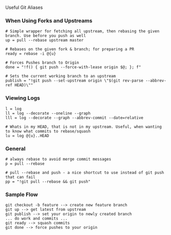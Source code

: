 Useful Git Aliases


### When Using Forks and Upstreams

    # Simple wrapper for fetching all upstream, then rebasing the given branch. Use before you push as well
    up = pull --rebase upstream master

    # Rebases on the given fork & branch; for preparing a PR
    ready = rebase -i @{u}

    # Forces Pushes branch to Origin
    done = "!f() { git push --force-with-lease origin $@; }; f"
    
    # Sets the current working branch to an upstream
    publish = "!git push --set-upstream origin \"$(git rev-parse --abbrev-ref HEAD)\""
    
### Viewing Logs

    l = log
    ll = log --decorate --oneline --graph
    lll = log --decorate --graph --abbrev-commit --date=relative
    
    # Whats in my HEAD, that is not in my upstream. Useful, when wanting to know what commits to rebase/squash
    lu = log @{u}..HEAD
    
### General
    # always rebase to avoid merge commit messages
    p = pull --rebase
    
    # pull --rebase and push - a nice shortcut to use instead of git push that can fail
    pp = "!git pull --rebase && git push"


### Sample Flow
```
git checkout -b feature --> create new feature branch
git up --> get latest from upstream
git publish --> set your origin to newly created branch
... do work and commits ...
git ready --> squash commits
git done --> force pushes to your origin
```
